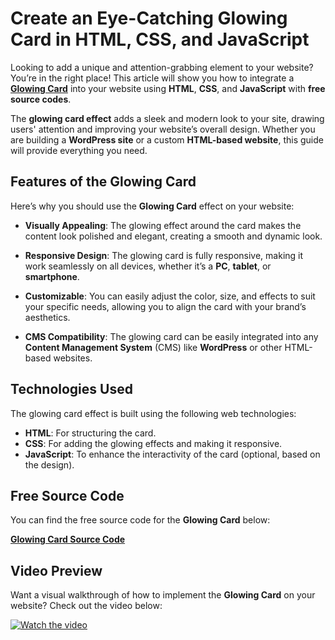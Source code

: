 # Create an Eye-Catching Glowing Card in HTML, CSS, and JavaScript

Looking to add a unique and attention-grabbing element to your website? You’re in the right place! This article will show you how to integrate a **[**Glowing Card**](https://jvcodes.com/glowing-card-html-css-and-javascript/)** into your website using **HTML**, **CSS**, and **JavaScript** with **free source codes**.

The **glowing card effect** adds a sleek and modern look to your site, drawing users' attention and improving your website’s overall design. Whether you are building a **WordPress site** or a custom **HTML-based website**, this guide will provide everything you need.

## Features of the Glowing Card

Here’s why you should use the **Glowing Card** effect on your website:

- **Visually Appealing**: The glowing effect around the card makes the content look polished and elegant, creating a smooth and dynamic look.
  
- **Responsive Design**: The glowing card is fully responsive, making it work seamlessly on all devices, whether it’s a **PC**, **tablet**, or **smartphone**.

- **Customizable**: You can easily adjust the color, size, and effects to suit your specific needs, allowing you to align the card with your brand’s aesthetics.

- **CMS Compatibility**: The glowing card can be easily integrated into any **Content Management System** (CMS) like **WordPress** or other HTML-based websites.

## Technologies Used

The glowing card effect is built using the following web technologies:

- **HTML**: For structuring the card.
- **CSS**: For adding the glowing effects and making it responsive.
- **JavaScript**: To enhance the interactivity of the card (optional, based on the design).

## Free Source Code

You can find the free source code for the **Glowing Card** below:

[**Glowing Card Source Code**](https://jvcodes.com/glowing-card-html-css-and-javascript/)

## Video Preview

Want a visual walkthrough of how to implement the **Glowing Card** on your website? Check out the video below:

[![Watch the video](https://img.youtube.com/vi/qQT-J5Qg_ds/0.jpg)](https://www.youtube.com/watch?v=qQT-J5Qg_ds)

